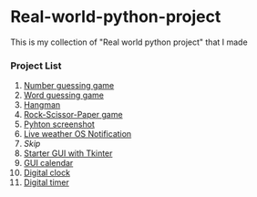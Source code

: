 # Real-world-python-project  

This is my collection of "Real world python project" that I made

### Project List  

1. [Number guessing game](Project#1-Number-guessing-game/)  
2. [Word guessing game](Project#2-Word-guessing-game/)
3. [Hangman](Project#3-Hangman/)
4. [Rock-Scissor-Paper game](Project#4-Rock-Scissor-Paper-game/)
5. [Pyhton screenshot](Project#5-Pythonscreenshot/)
6. [Live weather OS Notification](Project#6-Live-weather-os-notification/)
7. _Skip_
8. [Starter GUI with Tkinter](Project#8-Start-GUI-with-Tkinter/)
9. [GUI calendar](Project#9-GUI-Calendar/)
10. [Digital clock](Project#10-Digital-clock/)
11. [Digital timer](Project#11-Digital-timer/)


